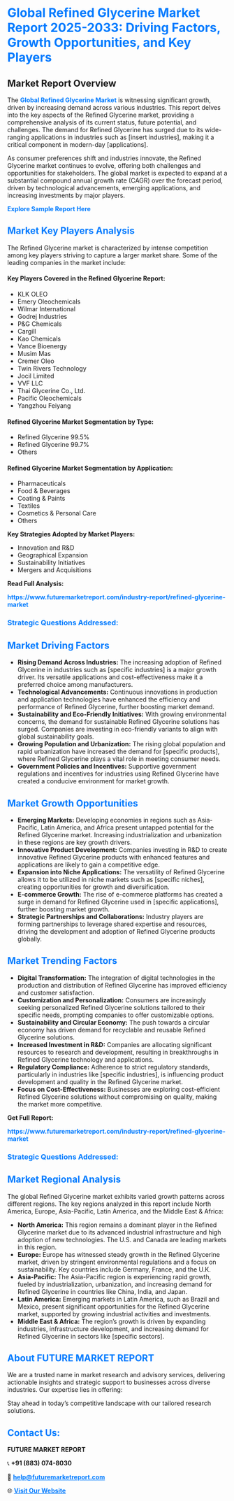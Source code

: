 <h1 style="color: #007BFF;">Global Refined Glycerine Market Report 2025-2033: Driving Factors, Growth Opportunities, and Key Players</h1>

<section id="overview">
<h2>Market Report Overview</h2>
<p>The <a href="https://www.futuremarketreport.com/industry-report/refined-glycerine-market" style="color: #007BFF; text-decoration: none;"><strong>Global Refined Glycerine Market</strong></a> is witnessing significant growth, driven by increasing demand across various industries. This report delves into the key aspects of the Refined Glycerine market, providing a comprehensive analysis of its current status, future potential, and challenges. The demand for Refined Glycerine has surged due to its wide-ranging applications in industries such as [insert industries], making it a critical component in modern-day [applications].</p>
<p>As consumer preferences shift and industries innovate, the Refined Glycerine market continues to evolve, offering both challenges and opportunities for stakeholders. The global market is expected to expand at a substantial compound annual growth rate (CAGR) over the forecast period, driven by technological advancements, emerging applications, and increasing investments by major players.</p>
</section>

<section id="overview">
<p><a href="https://www.futuremarketreport.com/request-sample/reportId=84977" style="color: #007BFF; text-decoration: none;"><strong>Explore Sample Report Here</strong></a></p>
</section>

<section id="key-players">
<h2 style="color: #007BFF;">Market Key Players Analysis</h2>
<p>The Refined Glycerine market is characterized by intense competition among key players striving to capture a larger market share. Some of the leading companies in the market include:</p>
<h4>Key Players Covered in the Refined Glycerine Report:</h4>
<ul><li>KLK OLEO</li><li>Emery Oleochemicals</li><li>Wilmar International</li><li>Godrej Industries</li><li>P&amp;G Chemicals</li><li>Cargill</li><li>Kao Chemicals</li><li>Vance Bioenergy</li><li>Musim Mas</li><li>Cremer Oleo</li><li>Twin Rivers Technology</li><li>Jocil Limited</li><li>VVF LLC</li><li>Thai Glycerine Co., Ltd.</li><li>Pacific Oleochemicals</li><li>Yangzhou Feiyang</li></ul>
<h4>Refined Glycerine Market Segmentation by Type:</h4>
<ul><li>Refined Glycerine 99.5%</li><li>Refined Glycerine 99.7%</li><li>Others</li></ul>

<h4>Refined Glycerine Market Segmentation by Application:</h4>
<ul><li>Pharmaceuticals</li><li>Food &amp; Beverages</li><li>Coating &amp; Paints</li><li>Textiles</li><li>Cosmetics &amp; Personal Care</li><li>Others</li></ul>
<p><strong>Key Strategies Adopted by Market Players:</strong></p>
<ul>
<li>Innovation and R&D</li>
<li>Geographical Expansion</li>
<li>Sustainability Initiatives</li>
<li>Mergers and Acquisitions</li>
</ul>
</section>

<section>
<p><strong>Read Full Analysis: </strong></p><a href="https://www.futuremarketreport.com/industry-report/refined-glycerine-market" style="color: #007BFF; text-decoration: none;"><strong>https://www.futuremarketreport.com/industry-report/refined-glycerine-market</strong></a>
<h3 style="color: #007BFF;">Strategic Questions Addressed:</h3>
</section>

<section id="driving-factors">
<h2 style="color: #007BFF;">Market Driving Factors</h2>
<ul>
<li><strong>Rising Demand Across Industries:</strong> The increasing adoption of Refined Glycerine in industries such as [specific industries] is a major growth driver. Its versatile applications and cost-effectiveness make it a preferred choice among manufacturers.</li>
<li><strong>Technological Advancements:</strong> Continuous innovations in production and application technologies have enhanced the efficiency and performance of Refined Glycerine, further boosting market demand.</li>
<li><strong>Sustainability and Eco-Friendly Initiatives:</strong> With growing environmental concerns, the demand for sustainable Refined Glycerine solutions has surged. Companies are investing in eco-friendly variants to align with global sustainability goals.</li>
<li><strong>Growing Population and Urbanization:</strong> The rising global population and rapid urbanization have increased the demand for [specific products], where Refined Glycerine plays a vital role in meeting consumer needs.</li>
<li><strong>Government Policies and Incentives:</strong> Supportive government regulations and incentives for industries using Refined Glycerine have created a conducive environment for market growth.</li>
</ul>
</section>

<section id="growth-opportunities">
<h2 style="color: #007BFF;">Market Growth Opportunities</h2>
<ul>
<li><strong>Emerging Markets:</strong> Developing economies in regions such as Asia-Pacific, Latin America, and Africa present untapped potential for the Refined Glycerine market. Increasing industrialization and urbanization in these regions are key growth drivers.</li>
<li><strong>Innovative Product Development:</strong> Companies investing in R&D to create innovative Refined Glycerine products with enhanced features and applications are likely to gain a competitive edge.</li>
<li><strong>Expansion into Niche Applications:</strong> The versatility of Refined Glycerine allows it to be utilized in niche markets such as [specific niches], creating opportunities for growth and diversification.</li>
<li><strong>E-commerce Growth:</strong> The rise of e-commerce platforms has created a surge in demand for Refined Glycerine used in [specific applications], further boosting market growth.</li>
<li><strong>Strategic Partnerships and Collaborations:</strong> Industry players are forming partnerships to leverage shared expertise and resources, driving the development and adoption of Refined Glycerine products globally.</li>
</ul>
</section>

<section id="trending-factors">
<h2 style="color: #007BFF;">Market Trending Factors</h2>
<ul>
<li><strong>Digital Transformation:</strong> The integration of digital technologies in the production and distribution of Refined Glycerine has improved efficiency and customer satisfaction.</li>
<li><strong>Customization and Personalization:</strong> Consumers are increasingly seeking personalized Refined Glycerine solutions tailored to their specific needs, prompting companies to offer customizable options.</li>
<li><strong>Sustainability and Circular Economy:</strong> The push towards a circular economy has driven demand for recyclable and reusable Refined Glycerine solutions.</li>
<li><strong>Increased Investment in R&D:</strong> Companies are allocating significant resources to research and development, resulting in breakthroughs in Refined Glycerine technology and applications.</li>
<li><strong>Regulatory Compliance:</strong> Adherence to strict regulatory standards, particularly in industries like [specific industries], is influencing product development and quality in the Refined Glycerine market.</li>
<li><strong>Focus on Cost-Effectiveness:</strong> Businesses are exploring cost-efficient Refined Glycerine solutions without compromising on quality, making the market more competitive.</li>
</ul>
</section>

<section>
<p><strong>Get Full Report: </strong></p><a href="https://www.futuremarketreport.com/industry-report/refined-glycerine-market" style="color: #007BFF; text-decoration: none;"><strong>https://www.futuremarketreport.com/industry-report/refined-glycerine-market</strong></a>
<h3 style="color: #007BFF;">Strategic Questions Addressed:</h3>
</section>


<section id="regional-analysis">
<h2 style="color: #007BFF;">Market Regional Analysis</h2>
<p>The global Refined Glycerine market exhibits varied growth patterns across different regions. The key regions analyzed in this report include North America, Europe, Asia-Pacific, Latin America, and the Middle East & Africa:</p>
<ul>
<li><strong>North America:</strong> This region remains a dominant player in the Refined Glycerine market due to its advanced industrial infrastructure and high adoption of new technologies. The U.S. and Canada are leading markets in this region.</li>
<li><strong>Europe:</strong> Europe has witnessed steady growth in the Refined Glycerine market, driven by stringent environmental regulations and a focus on sustainability. Key countries include Germany, France, and the U.K.</li>
<li><strong>Asia-Pacific:</strong> The Asia-Pacific region is experiencing rapid growth, fueled by industrialization, urbanization, and increasing demand for Refined Glycerine in countries like China, India, and Japan.</li>
<li><strong>Latin America:</strong> Emerging markets in Latin America, such as Brazil and Mexico, present significant opportunities for the Refined Glycerine market, supported by growing industrial activities and investments.</li>
<li><strong>Middle East & Africa:</strong> The region’s growth is driven by expanding industries, infrastructure development, and increasing demand for Refined Glycerine in sectors like [specific sectors].</li>
</ul>
</section>

<footer>
<h2 style="color: #007BFF;">About FUTURE MARKET REPORT</h2>
<p>We are a trusted name in market research and advisory services, delivering actionable insights and strategic support to businesses across diverse industries. Our expertise lies in offering:</p>

<p>Stay ahead in today’s competitive landscape with our tailored research solutions.</p>

<h2 style="color: #007BFF;">Contact Us:</h2>
<p><strong>FUTURE MARKET REPORT</strong></p>
<p>📞 <strong>+91 (883) 074-8030</strong></p>
<p>📧 <strong><a href="mailto:help@futuremarketreport.com" style="color: #007BFF;">help@futuremarketreport.com</a></strong></p>
<p>🌐 <strong><a href="https://www.futuremarketreport.com/" style="color: #007BFF;">Visit Our Website</a></strong></p>
</footer>
